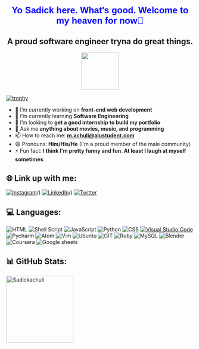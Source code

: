 <style>
  h1 {
    text-align: center;
    color: blue;
    font-size: 24px;
    font-family: Arial, sans-serif;
  }
</style>
<h1 align="center"> Yo Sadick here. What's good. Welcome to my heaven for now👋</h1>
<h2 align="center">A proud software engineer tryna do great things.</h2>
<div id="header" align="center">
  <img src="https://media.giphy.com/media/3iyKHMIKg5VWG6qHUm/giphy.gif" width="100"/>
</div>

[![trophy](https://github-profile-trophy.vercel.app/?username=Sadickachuli)](https://github.com/ryo-ma/github-profile-trophy)

- 🔭 I’m currently working on **front-end web development**
- 🌱 I’m currently learning **Software Engineering**
- 👯 I’m looking to **get a good internship to build my portfolio**
- 💬 Ask me **anything about movies, music, and programming**
- 📫 How to reach me: **m.achuli@alustudent.com**
- 😄 Pronouns: **Him/His/He** (I'm a proud member of the male community)
- ⚡ Fun fact: **I think I'm pretty funny and fun. At least I laugh at myself sometimes**

## 🌐 Link up with me:
[![Instagram](https://img.shields.io/badge/Instagram-%23E4405F.svg?logo=Instagram&logoColor=white)](https://www.instagram.com/s_adh_ick/)/) [![LinkedIn](https://img.shields.io/badge/LinkedIn-%230077B5.svg?logo=linkedin&logoColor=white)](https://www.linkedin.com/in/sadick-achuli-81955b249/)/) [![Twitter](https://img.shields.io/badge/Twitter-%231DA1F2.svg?logo=Twitter&logoColor=white)](https://twitter.com/Sadh_ick)

## 💻 Languages:
![HTML](https://img.shields.io/badge/HTML-239120?style=for-the-badge&logo=html5&logoColor=white) ![Shell Script](https://img.shields.io/badge/shell_script-%23121011.svg?style=for-the-badge&logo=gnu-bash&logoColor=white) ![JavaScript](https://img.shields.io/badge/javascript-%23323330.svg?style=for-the-badge&logo=javascript&logoColor=%23F7DF1E) ![Python](https://img.shields.io/badge/python-3670A0?style=for-the-badge&logo=python&logoColor=ffdd54) ![CSS](https://img.shields.io/badge/CSS-239120?&style=for-the-badge&logo=css3&logoColor=white) [![Visual Studio Code](https://img.shields.io/badge/Visual_Studio_Code-007ACC?style=for-the-badge&logo=visual-studio-code&logoColor=white)](https://code.visualstudio.com/) ![Pycharm](https://img.shields.io/badge/pycharm-%23121011.svg?style=for-the-badge&logo=pycharm&logoColor=green) ![Atom](https://img.shields.io/badge/Atom-66595C?style=for-the-badge&logo=Atom&logoColor=white) ![Vim](https://img.shields.io/badge/VIM-%2311AB00.svg?&style=for-the-badge&logo=vim&logoColor=white) ![Ubuntu](https://img.shields.io/badge/Ubuntu-E95420?style=for-the-badge&logo=ubuntu&logoColor=white) ![GIT](https://img.shields.io/badge/GIT-E44C30?style=for-the-badge&logo=git&logoColor=white) ![Ruby](https://img.shields.io/badge/Ruby-CC342D?style=for-the-badge&logo=ruby&logoColor=white) ![MySQL](https://img.shields.io/badge/MySQL-%2300f.svg?style=for-the-badge&logo=mysql&logoColor=white) ![Blender](https://img.shields.io/badge/blender-%23F5792A.svg?style=for-the-badge&logo=blender&logoColor=white) ![Coursera](https://img.shields.io/badge/Coursera-0056D2?style=for-the-badge&logo=Coursera&logoColor=white) ![Google sheets](https://img.shields.io/badge/Google%20Sheets-34A853?style=for-the-badge&logo=google-sheets&logoColor=white) 

## 📊 GitHub Stats:
<p><img height="180px" align="center" src="https://github-readme-streak-stats.herokuapp.com/?user=Sadickachuli&theme=dark" alt="Sadickachuli" /></p>

